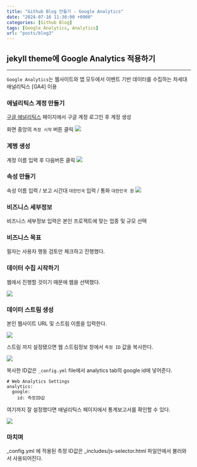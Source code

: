 ```yaml
---
title: "Github Blog 만들기 - Google Analytics"
date: "2024-07-16 11:30:00 +0900"
categories: [Github Blog]
tags: [Google Analytics, Analytics]
url: "posts/blog3"
---
```



## jekyll theme에 Google Analytics 적용하기
<hr>

`Google Analytics`는 웹사이트와 앱 모두에서 이벤트 기반 데이터를 수집하는 차세대 애널리틱스 [GA4] 이용

### 애널리틱스 계정 만들기
[구글 애널리틱스](https://analytics.google.com) 페이지에서 구글 계정 로그인 후 계정 생성

화면 중앙의 `측정 시작` 버튼 클릭
![](https://github.com/user-attachments/assets/9fb9f8e2-3148-40e7-8478-3e3287cbabac)

### 계쩡 생성

계정 이름 입력 후 다음버튼 클릭
![](https://github.com/user-attachments/assets/d94b60d4-2b84-407b-8bd0-4898112aa13d)

### 속성 만들기

속성 이름 입력 / 보고 시간대 `대한민국` 입력 / 통화 `대한민국 원`
![](https://github.com/user-attachments/assets/e7f7234f-3534-4421-811b-f3f4ad31376a)

### 비즈니스 세부정보
비즈니스 세부정보 입력은 본인 프로젝트에 맞는 업종 및 규모 선택

### 비즈니스 목표
필자는 사용자 행동 검토만 체크하고 진행했다.

### 데이터 수집 시작하기
웹에서 진행할 것이기 때문에 웹을 선택했다.

![](https://github.com/user-attachments/assets/d6695f76-decc-4dc0-b461-50ee982b03fe)

### 데이터 스트림 생성

본인 웹사이트 URL 및 스트림 이름을 입력한다. 

![](https://github.com/user-attachments/assets/831eb95b-20ec-4e30-94e8-b6e3a8660942)

스트림 까지 설정됐으면 웹 스트림정보 창에서 `측정 ID` 값을 복사한다.

![](https://github.com/user-attachments/assets/ae292271-601a-473e-a513-2db92d2ffde8)

복사한 ID값은 `_config.yml` file에서 analytics tab의 google id에 넣어준다.

```text
# Web Analytics Settings
analytics:
  google:
    id: 측정ID값
```

여기까지 잘 설정했다면 애널리틱스 페이지에서 통계보고서를 확인할 수 있다.

![](https://github.com/user-attachments/assets/3d5cbef8-2e99-4dea-8fef-99d4ab016051)


### 마치며
_config.yml 에 적용된 측정 ID값은 _includes/js-selector.html 파일안에서 불러와서 사용되어진다.





